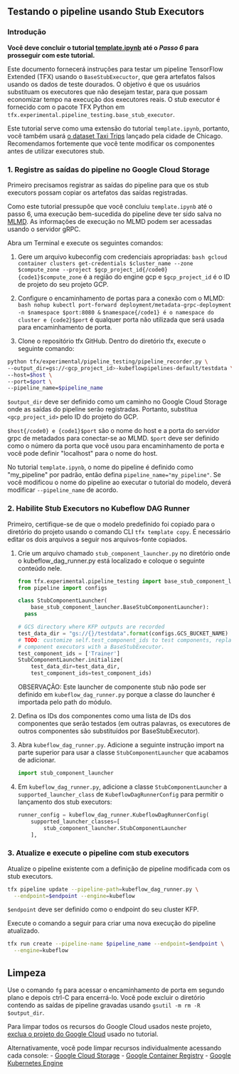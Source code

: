 ## Testando o pipeline usando Stub Executors

### Introdução

**Você deve concluir o tutorial [template.ipynb](https://github.com/tensorflow/docs-l10n/blob/master/site/pt-br/tfx/tutorials/tfx/template.ipynb) até o *Passo 6* para prosseguir com este tutorial.**

Este documento fornecerá instruções para testar um pipeline TensorFlow Extended (TFX) usando o `BaseStubExecuctor`, que gera artefatos falsos usando os dados de teste dourados. O objetivo é que os usuários substituam os executores que não desejam testar, para que possam economizar tempo na execução dos executores reais. O stub executor é fornecido com o pacote TFX Python em `tfx.experimental.pipeline_testing.base_stub_executor`.

Este tutorial serve como uma extensão do tutorial `template.ipynb`, portanto, você também usará [o dataset Taxi Trips](https://data.cityofchicago.org/Transportation/Taxi-Trips/wrvz-psew) lançado pela cidade de Chicago. Recomendamos fortemente que você tente modificar os componentes antes de utilizar executores stub.

### 1. Registre as saídas do pipeline no Google Cloud Storage

Primeiro precisamos registrar as saídas do pipeline para que os stub executors possam copiar os artefatos das saídas registradas.

Como este tutorial pressupõe que você concluiu `template.ipynb` até o passo 6, uma execução bem-sucedida do pipeline deve ter sido salva no [MLMD](https://www.tensorflow.org/tfx/guide/mlmd). As informações de execução no MLMD podem ser acessadas usando o servidor gRPC.

Abra um Terminal e execute os seguintes comandos:

1. Gere um arquivo kubeconfig com credenciais apropriadas: `bash gcloud container clusters get-credentials $cluster_name --zone $compute_zone --project $gcp_project_id{/code0} {code1}$compute_zone` é a região do engine gcp e `$gcp_project_id` é o ID de projeto do seu projeto GCP.

2. Configure o encaminhamento de portas para a conexão com o MLMD: `bash nohup kubectl port-forward deployment/metadata-grpc-deployment -n $namespace $port:8080 &` `$namespace{/code1} é o namespace do cluster e {code2}$port` é qualquer porta não utilizada que será usada para encaminhamento de porta.

3. Clone o repositório tfx GitHub. Dentro do diretório tfx, execute o seguinte comando:

```bash
python tfx/experimental/pipeline_testing/pipeline_recorder.py \
--output_dir=gs://<gcp_project_id>-kubeflowpipelines-default/testdata \
--host=$host \
--port=$port \
--pipeline_name=$pipeline_name
```

`$output_dir` deve ser definido como um caminho no Google Cloud Storage onde as saídas do pipeline serão registradas. Portanto, substitua `<gcp_project_id>` pelo ID do projeto do GCP.

`$host{/code0} e {code1}$port` são o nome do host e a porta do servidor grpc de metadados para conectar-se ao MLMD. `$port` deve ser definido como o número da porta que você usou para encaminhamento de porta e você pode definir "localhost" para o nome do host.

No tutorial `template.ipynb`, o nome do pipeline é definido como "my_pipeline" por padrão, então defina `pipeline_name="my_pipeline"`. Se você modificou o nome do pipeline ao executar o tutorial do modelo, deverá modificar `--pipeline_name` de acordo.

### 2. Habilite Stub Executors no Kubeflow DAG Runner

Primeiro, certifique-se de que o modelo predefinido foi copiado para o diretório do projeto usando o comando CLI `tfx template copy`. É necessário editar os dois arquivos a seguir nos arquivos-fonte copiados.

1. Crie um arquivo chamado `stub_component_launcher.py` no diretório onde o kubeflow_dag_runner.py está localizado e coloque o seguinte conteúdo nele.

    ```python
    from tfx.experimental.pipeline_testing import base_stub_component_launcher
    from pipeline import configs

    class StubComponentLauncher(
        base_stub_component_launcher.BaseStubComponentLauncher):
      pass

    # GCS directory where KFP outputs are recorded
    test_data_dir = "gs://{}/testdata".format(configs.GCS_BUCKET_NAME)
    # TODO: customize self.test_component_ids to test components, replacing other
    # component executors with a BaseStubExecutor.
    test_component_ids = ['Trainer']
    StubComponentLauncher.initialize(
        test_data_dir=test_data_dir,
        test_component_ids=test_component_ids)
    ```

    OBSERVAÇÃO: Este launcher de componente stub não pode ser definido em `kubeflow_dag_runner.py` porque a classe do launcher é importada pelo path do módulo.

2. Defina os IDs dos componentes como uma lista de IDs dos componentes que serão testados (em outras palavras, os executores de outros componentes são substituídos por BaseStubExecutor).

3. Abra `kubeflow_dag_runner.py`. Adicione a seguinte instrução import na parte superior para usar a classe `StubComponentLauncher` que acabamos de adicionar.

    ```python
    import stub_component_launcher
    ```

4. Em `kubeflow_dag_runner.py`, adicione a classe `StubComponentLauncher` a `supported_launcher_class` de `KubeflowDagRunnerConfig` para permitir o lançamento dos stub executors:

    ```python
    runner_config = kubeflow_dag_runner.KubeflowDagRunnerConfig(
        supported_launcher_classes=[
            stub_component_launcher.StubComponentLauncher
        ],
    ```

### 3. Atualize e execute o pipeline com stub executors

Atualize o pipeline existente com a definição de pipeline modificada com os stub executors.

```bash
tfx pipeline update --pipeline-path=kubeflow_dag_runner.py \
  --endpoint=$endpoint --engine=kubeflow
```

`$endpoint` deve ser definido como o endpoint do seu cluster KFP.

Execute o comando a seguir para criar uma nova execução do pipeline atualizado.

```bash
tfx run create --pipeline-name $pipeline_name --endpoint=$endpoint \
  --engine=kubeflow
```

## Limpeza

Use o comando `fg` para acessar o encaminhamento de porta em segundo plano e depois ctrl-C para encerrá-lo. Você pode excluir o diretório contendo as saídas de pipeline gravadas usando `gsutil -m rm -R $output_dir`.

Para limpar todos os recursos do Google Cloud usados ​​neste projeto, [exclua o projeto do Google Cloud](https://cloud.google.com/resource-manager/docs/creating-managing-projects#shutting_down_projects) usado no tutorial.

Alternativamente, você pode limpar recursos individualmente acessando cada console: - [Google Cloud Storage](https://console.cloud.google.com/storage) - [Google Container Registry](https://console.cloud.google.com/gcr) - [Google Kubernetes Engine](https://console.cloud.google.com/kubernetes)
